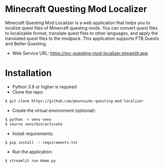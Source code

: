 # Minecraft Questing Mod Localizer
Minecraft Questing Mod Localizer is a web application that helps you to localize quest files of Minecraft questing mods. You can convert quest files to localizable format, translate quest files to other languages, and apply the translated quest files to the modpack. This application supports FTB Quests and Better Questing.

* Web Service URL: https://mc-questing-mod-localizer.streamlit.app

# Installation
* Python 3.9 or higher is required
* Clone the repo:
```bash
$ git clone https://github.com/peunsu/mc-questing-mod-localizer
```
* Create the virtual environment (optional):
```bash
$ python -m venv venv
$ source venv/bin/activate
```
* Install requirements:
```bash
$ pip install -r requirements.txt
```
* Run the application:
```bash
$ streamlit run Home.py
```
